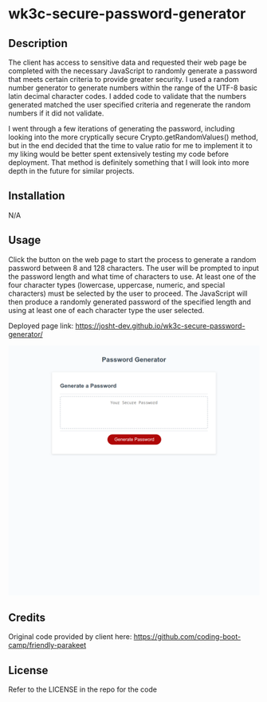 # wk3c-secure-password-generator

## Description

The client has access to sensitive data and requested their web page be completed with the necessary JavaScript to randomly generate a password that meets certain criteria to provide greater security. I used a random number generator to generate numbers within the range of the UTF-8 basic latin decimal character codes. I added code to validate that the numbers generated matched the user specified criteria and regenerate the random numbers if it did not validate.

I went through a few iterations of generating the password, including looking into the more cryptically secure Crypto.getRandomValues() method, but in the end decided that the time to value ratio for me to implement it to my liking would be better spent extensively testing my code before deployment. That method is definitely something that I will look into more depth in the future for similar projects.

## Installation

N/A

## Usage

Click the button on the web page to start the process to generate a random password between 8 and 128 characters. The user will be prompted to input the password length and what time of characters to use. At least one of the four character types (lowercase, uppercase, numeric, and special characters) must be selected by the user to proceed. The JavaScript will then produce a randomly generated password of the specified length and using at least one of each character type the user selected.

Deployed page link: https://josht-dev.github.io/wk3c-secure-password-generator/

![screenshot](./assets/images/screenshot-wk3c-secure-password-generator.png)

## Credits

Original code provided by client here: https://github.com/coding-boot-camp/friendly-parakeet

## License

Refer to the LICENSE in the repo for the code